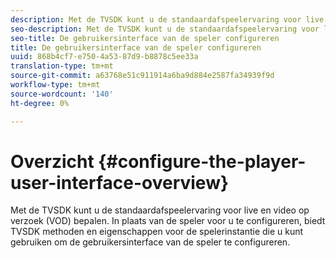 ```yaml
---
description: Met de TVSDK kunt u de standaardafspeelervaring voor live en video op verzoek (VOD) bepalen. In plaats van de speler voor u te configureren, biedt TVSDK methoden en eigenschappen voor de spelerinstantie die u kunt gebruiken om de gebruikersinterface van de speler te configureren.
seo-description: Met de TVSDK kunt u de standaardafspeelervaring voor live en video op verzoek (VOD) bepalen. In plaats van de speler voor u te configureren, biedt TVSDK methoden en eigenschappen voor de spelerinstantie die u kunt gebruiken om de gebruikersinterface van de speler te configureren.
seo-title: De gebruikersinterface van de speler configureren
title: De gebruikersinterface van de speler configureren
uuid: 868b4cf7-e750-4a53-87d9-b8878c5ee33a
translation-type: tm+mt
source-git-commit: a63768e51c911914a6ba9d884e2587fa34939f9d
workflow-type: tm+mt
source-wordcount: '140'
ht-degree: 0%

---
```



# Overzicht {#configure-the-player-user-interface-overview}

Met de TVSDK kunt u de standaardafspeelervaring voor live en video op verzoek (VOD) bepalen. In plaats van de speler voor u te configureren, biedt TVSDK methoden en eigenschappen voor de spelerinstantie die u kunt gebruiken om de gebruikersinterface van de speler te configureren.